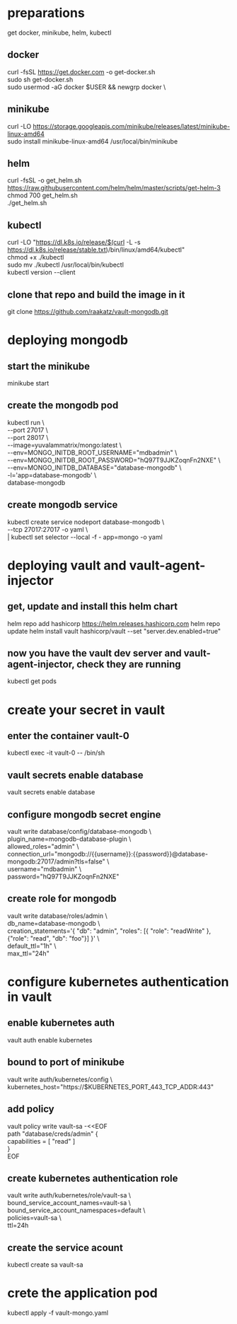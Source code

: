 # preparations
get docker, minikube, helm, kubectl

## docker
curl -fsSL https://get.docker.com -o get-docker.sh \
sudo sh get-docker.sh \
sudo usermod -aG docker $USER && newgrp docker \

## minikube
curl -LO https://storage.googleapis.com/minikube/releases/latest/minikube-linux-amd64 \
sudo install minikube-linux-amd64 /usr/local/bin/minikube

## helm
curl -fsSL -o get_helm.sh https://raw.githubusercontent.com/helm/helm/master/scripts/get-helm-3 \
chmod 700 get_helm.sh \
./get_helm.sh 

## kubectl
curl -LO "https://dl.k8s.io/release/$(curl -L -s https://dl.k8s.io/release/stable.txt)/bin/linux/amd64/kubectl" \
chmod +x ./kubectl \
sudo mv ./kubectl /usr/local/bin/kubectl \
kubectl version --client 

## clone that repo and build the image in it
git clone https://github.com/raakatz/vault-mongodb.git



# deploying mongodb 
## start the minikube
minikube start

## create the mongodb pod 
kubectl run   \\\
    --port 27017 \\\
    --port 28017  \\\
    --image=yuvalammatrix/mongo:latest \\\
    --env=MONGO_INITDB_ROOT_USERNAME="mdbadmin" \\\
    --env=MONGO_INITDB_ROOT_PASSWORD="hQ97T9JJKZoqnFn2NXE" \\\
    --env=MONGO_INITDB_DATABASE="database-mongodb"  \\\
    -l='app=database-mongodb' \\\
    database-mongodb

## create mongodb service
kubectl create service nodeport database-mongodb \\\
--tcp 27017:27017  -o yaml \\\
| kubectl set selector --local -f - app=mongo -o yaml



# deploying vault and vault-agent-injector
## get, update and install this helm chart
helm repo add hashicorp https://helm.releases.hashicorp.com
helm repo update
helm install vault hashicorp/vault --set "server.dev.enabled=true"

## now you have the vault dev server and vault-agent-injector, check they are running
kubectl get pods



# create your secret in vault
## enter the container vault-0
kubectl exec -it vault-0 -- /bin/sh

## vault secrets enable database
vault secrets enable database

## configure mongodb secret engine
vault write database/config/database-mongodb \\\
    plugin_name=mongodb-database-plugin \\\
    allowed_roles="admin" \\\
    connection_url="mongodb://{{username}}:{{password}}@database-mongodb:27017/admin?tls=false" \\\
    username="mdbadmin" \\\
    password="hQ97T9JJKZoqnFn2NXE"

## create role for mongodb
vault write database/roles/admin \\\
    db_name=database-mongodb \\\
    creation_statements='{ "db": "admin", "roles": [{ "role": "readWrite" }, {"role": "read", "db": "foo"}] }' \\\
    default_ttl="1h" \\\
    max_ttl="24h"
    
   
   
# configure kubernetes authentication in vault
## enable kubernetes auth
vault auth enable kubernetes

## bound to port of minikube
vault write auth/kubernetes/config \\\
    kubernetes_host="https://$KUBERNETES_PORT_443_TCP_ADDR:443"
  
## add policy 
vault policy write vault-sa -<<EOF \
path "database/creds/admin" { \
  capabilities = [ "read" ] \
} \
EOF

## create kubernetes authentication role
vault write auth/kubernetes/role/vault-sa \\\
    bound_service_account_names=vault-sa \\\
    bound_service_account_namespaces=default \\\
    policies=vault-sa \\\
    ttl=24h

## create the service acount
kubectl create sa vault-sa
                                   

                                   
# crete the application pod
kubectl apply -f vault-mongo.yaml
